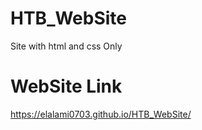# HTB_WebSite
Site with html and css Only

# WebSite Link
https://elalami0703.github.io/HTB_WebSite/
